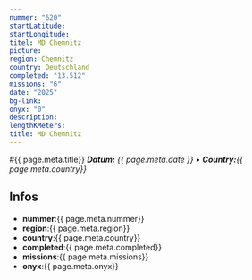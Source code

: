 ```yaml
---
nummer: "620"
startLatitude: 
startLongitude: 
titel: MD Chemnitz
picture: 
region: Chemnitz
country: Deutschland
completed: "13.512"
missions: "6"
date: "2025"
bg-link: 
onyx: "0"
description: 
lengthKMeters: 
title: MD Chemnitz
---
```


#{{ page.meta.title}}
_**Datum:** {{ page.meta.date }} • **Country:**{{ page.meta.country}}_

## Infos
- **nummer**:{{ page.meta.nummer}}
- **region**:{{ page.meta.region}}
- **country**:{{ page.meta.country}}
- **completed**:{{ page.meta.completed}}
- **missions**:{{ page.meta.missions}}
- **onyx**:{{ page.meta.onyx}}

